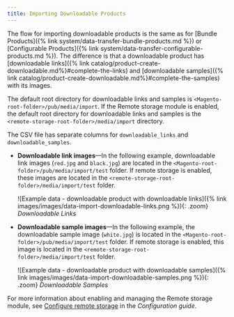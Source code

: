 ```yaml
---
title: Importing Downloadable Products
---
```


The flow for importing downloadable products is the same as for [Bundle Products]({% link system/data-transfer-bundle-products.md %}) or [Configurable Products]({% link system/data-transfer-configurable-products.md %}). The difference is that a downloadable product has [downloadable links]({% link catalog/product-create-downloadable.md%}#complete-the-links) and [downloadable samples]({% link catalog/product-create-downloadable.md%}#complete-the-samples) with its images.

The default root directory for downloadable links and samples is `<Magento-root-folder>/pub/media/import`. If the Remote storage module is enabled, the default root directory for downloadable links and samples is the `<remote-storage-root-folder>/media/import` directory.

The CSV file has separate columns for `downloadable_links` and `downloadable_samples`.

- **Downloadable link images**—In the following example, downloadable link images (`red.jpg` and `black.jpg`) are located in the `<Magento-root-folder>/pub/media/import/test` folder. If remote storage is enabled, these images are located in the `<remote-storage-root-folder>/media/import/test` folder.

  ![Example data - downloadable product with downloadable links]({% link images/images/data-import-downloadable-links.png %}){: .zoom}
   _Downloadable Links_

- **Downloadable sample images**—In the following example, the downloadable sample image (`white.jpg`) is located in the `<Magento-root-folder>/pub/media/import/test` folder. If remote storage is enabled, this image is located in the `<remote-storage-root-folder>/media/import/test` folder.

  ![Example data - downloadable product with downloadable samples]({% link images/images/data-import-downloadable-samples.png %}){: .zoom}
   _Downloadable Samples_

For more information about enabling and managing the Remote storage module, see [Configure remote storage][1] in the _Configuration guide_.

<!-- link definitions -->
[1]: https://devdocs.magento.com/guides/v2.4/config-guide/remote-storage/config-remote-storage.html
